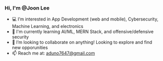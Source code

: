 ### Hi, I'm @Joon Lee <br/>
* 💻 I’m interested in App Development (web and mobile), Cybersecurity, Machine Learning, and electronics <br/>
* 🌱 I'm currently learning AI/ML, MERN Stack, and offensive/defensive security <br/>
* 💞️ I’m looking to collaborate on anything! Looking to explore and find new opporunities <br/>
* 📫 Reach me at: aduno7647@gmail.com
